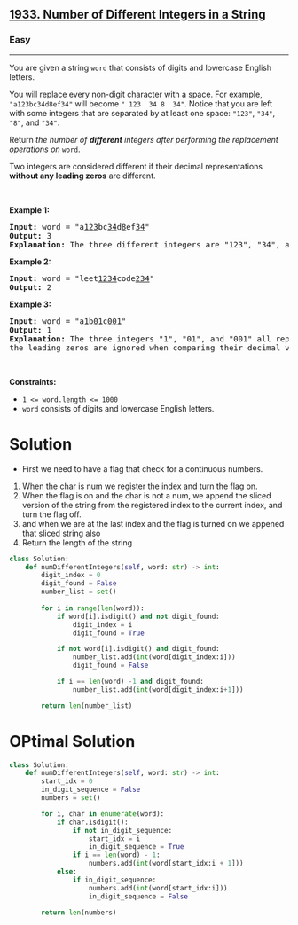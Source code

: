 <h2><a href="https://leetcode.com/problems/number-of-different-integers-in-a-string">1933. Number of Different Integers in a String</a></h2><h3>Easy</h3><hr><p>You are given a string <code>word</code> that consists of digits and lowercase English letters.</p>

<p>You will replace every non-digit character with a space. For example, <code>&quot;a123bc34d8ef34&quot;</code> will become <code>&quot; 123&nbsp; 34 8&nbsp; 34&quot;</code>. Notice that you are left with some integers that are separated by at least one space: <code>&quot;123&quot;</code>, <code>&quot;34&quot;</code>, <code>&quot;8&quot;</code>, and <code>&quot;34&quot;</code>.</p>

<p>Return <em>the number of <strong>different</strong> integers after performing the replacement operations on </em><code>word</code>.</p>

<p>Two integers are considered different if their decimal representations <strong>without any leading zeros</strong> are different.</p>

<p>&nbsp;</p>
<p><strong class="example">Example 1:</strong></p>

<pre>
<strong>Input:</strong> word = &quot;a<u>123</u>bc<u>34</u>d<u>8</u>ef<u>34</u>&quot;
<strong>Output:</strong> 3
<strong>Explanation: </strong>The three different integers are &quot;123&quot;, &quot;34&quot;, and &quot;8&quot;. Notice that &quot;34&quot; is only counted once.
</pre>

<p><strong class="example">Example 2:</strong></p>

<pre>
<strong>Input:</strong> word = &quot;leet<u>1234</u>code<u>234</u>&quot;
<strong>Output:</strong> 2
</pre>

<p><strong class="example">Example 3:</strong></p>

<pre>
<strong>Input:</strong> word = &quot;a<u>1</u>b<u>01</u>c<u>001</u>&quot;
<strong>Output:</strong> 1
<strong>Explanation: </strong>The three integers &quot;1&quot;, &quot;01&quot;, and &quot;001&quot; all represent the same integer because
the leading zeros are ignored when comparing their decimal values.
</pre>

<p>&nbsp;</p>
<p><strong>Constraints:</strong></p>

<ul>
	<li><code>1 &lt;= word.length &lt;= 1000</code></li>
	<li><code>word</code> consists of digits and lowercase English letters.</li>
</ul>

# Solution 
* First we need to have a flag that check for a continuous numbers. 

1. When the char is num we register the index and turn the flag on. 
2. When the flag is on and the char is not a num, we append the sliced version of the string from the registered index to the current index, and turn the flag off.
3. and when we are at the last index and the flag is turned on we appened that sliced string also 
4. Return the length of the string 

```python
class Solution:
    def numDifferentIntegers(self, word: str) -> int:
        digit_index = 0
        digit_found = False
        number_list = set()
        
        for i in range(len(word)):
            if word[i].isdigit() and not digit_found: 
                digit_index = i 
                digit_found = True

            if not word[i].isdigit() and digit_found: 
                number_list.add(int(word[digit_index:i]))
                digit_found = False

            if i == len(word) -1 and digit_found: 
                number_list.add(int(word[digit_index:i+1])) 

        return len(number_list) 
```

# OPtimal Solution 
```python
class Solution:
    def numDifferentIntegers(self, word: str) -> int:
        start_idx = 0
        in_digit_sequence = False
        numbers = set()

        for i, char in enumerate(word):
            if char.isdigit():
                if not in_digit_sequence:
                    start_idx = i
                    in_digit_sequence = True
                if i == len(word) - 1:
                    numbers.add(int(word[start_idx:i + 1]))
            else:
                if in_digit_sequence:
                    numbers.add(int(word[start_idx:i]))
                    in_digit_sequence = False

        return len(numbers)
```
